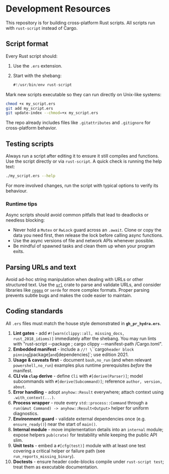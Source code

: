 # Development Resources

This repository is for building cross-platform Rust scripts. All scripts run with `rust-script` instead of Cargo.

## Script format

Every Rust script should:

1. Use the `.ers` extension.
2. Start with the shebang:

   ```rust
   #!/usr/bin/env rust-script
   ```

Mark new scripts executable so they can run directly on Unix-like systems:

```bash
chmod +x my_script.ers
git add my_script.ers
git update-index --chmod=+x my_script.ers
```

The repo already includes files like `.gitattributes` and `.gitignore` for cross-platform behavior.

## Testing scripts

Always run a script after editing it to ensure it still compiles and functions.
Use the script directly or via `rust-script`. A quick check is running the help
text:

```bash
./my_script.ers --help
```

For more involved changes, run the script with typical options to verify its
behaviour.

### Runtime tips

Async scripts should avoid common pitfalls that lead to deadlocks or needless
blocking:

* Never hold a `Mutex` or `RwLock` guard across an `.await`. Clone or copy the
  data you need first, then release the lock before calling async functions.
* Use the async versions of file and network APIs whenever possible.
* Be mindful of spawned tasks and clean them up when your program exits.

## Parsing URLs and text

Avoid ad-hoc string manipulation when dealing with URLs or other structured
text. Use the [`url`](https://docs.rs/url) crate to parse and validate URLs, and
consider libraries like [`regex`](https://docs.rs/regex) or `serde` for more
complex formats. Proper parsing prevents subtle bugs and makes the code easier
to maintain.

## Coding standards

All `.ers` files must match the house style demonstrated in **`gh_pr_hydra.ers`**.

1. **Lint gates** - add `#![warn(clippy::all, missing_docs, rust_2018_idioms)]` immediately after the shebang. You may run lints with "rust-script --package <ers>; cargo clippy --manifest-path <path>/Cargo.toml".
2. **Embedded manifest** - include a `//! \`\`\`cargo` header block pinning `[package]` and `[dependencies]`; use edition 2021.  
3. **Usage & caveats first** - document `bash,no_run` (and when relevant `powershell,no_run`) examples plus runtime prerequisites _before_ the manifest.  
4. **CLI via `clap` derive** - define `Cli` with `#[derive(Parser)]`; model subcommands with `#[derive(Subcommand)]`; reference `author, version, about`.  
5. **Error handling** - adopt `anyhow::Result` everywhere; attach context using `.with_context(...)`.  
6. **Process wrapper** - route every `std::process::Command` through a `run(&mut Command) -> anyhow::Result<Output>` helper for uniform diagnostics.  
7. **Environment guard** - validate external dependencies once (e.g. `ensure_ready()`) near the start of `main()`.  
8. **Internal module** - move implementation details into an `internal` module; expose helpers `pub(crate)` for testability while keeping the public API slim.  
9. **Unit tests** - embed a `#[cfg(test)]` module with at least one test covering a critical helper or failure path (see `run_reports_missing_binary`).  
10. **Doctests** - ensure header code-blocks compile under `rust-script test`; treat them as executable documentation.